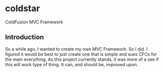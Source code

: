 coldstar
========

ColdFusion MVC Framework

Introduction
------------

So a while ago, I wanted to create my own MVC Framework. So I did. I figured it would be best to just create one that is simple and sues CFCs for the main everything. As this project currently stands, it was more of a see if this will work type of thing. It can, and should be, improved upon.